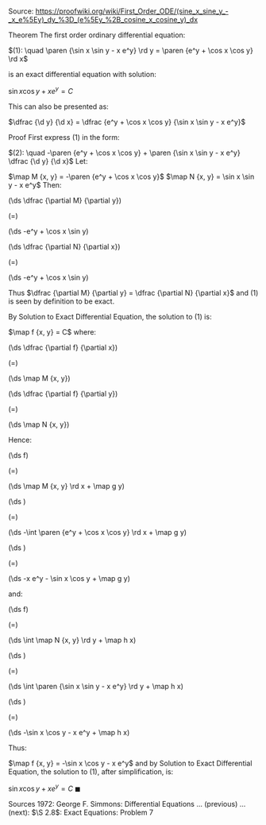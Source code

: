 # 

Source: https://proofwiki.org/wiki/First_Order_ODE/(sine_x_sine_y_-_x_e%5Ey)_dy_%3D_(e%5Ey_%2B_cosine_x_cosine_y)_dx

Theorem
The first order ordinary differential equation:

$(1): \quad \paren {\sin x \sin y - x e^y} \rd y = \paren {e^y + \cos x \cos y} \rd x$

is an exact differential equation with solution:

$\sin x \cos y + x e^y = C$

This can also be presented as:

$\dfrac {\d y} {\d x} = \dfrac {e^y + \cos x \cos y} {\sin x \sin y - x e^y}$


Proof
First express $(1)$ in the form:

$(2): \quad -\paren {e^y + \cos x \cos y} + \paren {\sin x \sin y - x e^y} \dfrac {\d y} {\d x}$
Let:

$\map M {x, y} = -\paren {e^y + \cos x \cos y}$
$\map N {x, y} = \sin x \sin y - x e^y$
Then:














\(\ds \dfrac {\partial M} {\partial y}\)

\(=\)







\(\ds -e^y + \cos x \sin y\)




















\(\ds \dfrac {\partial N} {\partial x}\)

\(=\)







\(\ds -e^y + \cos x \sin y\)










Thus $\dfrac {\partial M} {\partial y} = \dfrac {\partial N} {\partial x}$ and $(1)$ is seen by definition to be exact.

By Solution to Exact Differential Equation, the solution to $(1)$ is:

$\map f {x, y} = C$
where:














\(\ds \dfrac {\partial f} {\partial x}\)

\(=\)







\(\ds \map M {x, y}\)




















\(\ds \dfrac {\partial f} {\partial y}\)

\(=\)







\(\ds \map N {x, y}\)










Hence:














\(\ds f\)

\(=\)







\(\ds \map M {x, y} \rd x + \map g y\)




















\(\ds \)

\(=\)







\(\ds -\int \paren {e^y + \cos x \cos y} \rd x + \map g y\)




















\(\ds \)

\(=\)







\(\ds -x e^y - \sin x \cos y + \map g y\)









and:














\(\ds f\)

\(=\)







\(\ds \int \map N {x, y} \rd y + \map h x\)




















\(\ds \)

\(=\)







\(\ds \int \paren {\sin x \sin y - x e^y} \rd y + \map h x\)




















\(\ds \)

\(=\)







\(\ds -\sin x \cos y - x e^y + \map h x\)










Thus:

$\map f {x, y} = -\sin x \cos y - x e^y$
and by Solution to Exact Differential Equation, the solution to $(1)$, after simplification, is:

$\sin x \cos y + x e^y = C$
$\blacksquare$


Sources
1972: George F. Simmons: Differential Equations ... (previous) ... (next): $\S 2.8$: Exact Equations: Problem $7$




